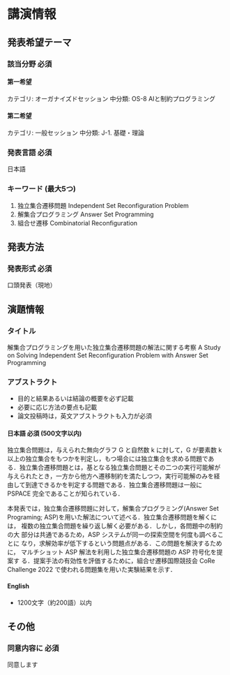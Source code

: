 # 講演情報

## 発表希望テーマ

### 該当分野 必須

#### 第一希望
カテゴリ: オーガナイズドセッション
中分類: OS-8 AIと制約プログラミング

#### 第二希望
カテゴリ: 一般セッション
中分類: J-1. 基礎・理論

### 発表言語 必須
日本語

### キーワード (最大5つ)
1. 独立集合遷移問題 Independent Set Reconfiguration Problem
2. 解集合プログラミング Answer Set Programming
3. 組合せ遷移 Combinatorial Reconfiguration

## 発表方法

### 発表形式 必須
口頭発表（現地）

## 演題情報

### タイトル
解集合プログラミングを用いた独立集合遷移問題の解法に関する考察
A Study on Solving Independent Set Reconfiguration Problem with Answer Set Programming

### アブストラクト
* 目的と結果あるいは結論の概要を必ず記載
* 必要に応じ方法の要点も記載
* 論文投稿時は，英文アブストラクトも入力が必須

#### 日本語 必須 (500文字以内)

独立集合問題は，与えられた無向グラフ G と自然数 k に対して，G が要素数
k 以上の独立集合をもつかを判定し，もつ場合には独立集合を求める問題であ
る．独立集合遷移問題とは，基となる独立集合問題とその二つの実行可能解が
与えられたとき，一方から他方へ遷移制約を満たしつつ，実行可能解のみを経
由して到達できるかを判定する問題である．独立集合遷移問題は一般に
PSPACE 完全であることが知られている．

本発表では，独立集合遷移問題に対して，解集合プログラミング(Answer Set
Programing; ASP)を用いた解法について述べる．独立集合遷移問題を解くには，
複数の独立集合問題を繰り返し解く必要がある．しかし，各問題中の制約の大
部分は共通であるため，ASP システムが同一の探索空間を何度も調べることに
なり，求解効率が低下するという問題点がある．この問題を解決するために，
マルチショット ASP 解法を利用した独立集合遷移問題の ASP 符号化を提案す
る．提案手法の有効性を評価するために，組合せ遷移国際競技会 CoRe
Challenge 2022 で使われる問題集を用いた実験結果を示す．

#### English
* 1200文字（約200語）以内

## その他
### 同意内容に 必須
同意します
